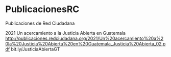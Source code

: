 # PublicacionesRC
Publicaciones de Red Ciudadana

2021
Un acercamiento a la Justicia Abierta en Guatemala
http://publicaciones.redciudadana.org/2021/Un%20acercamiento%20a%20la%20Justicia%20Abierta%20en%20Guatemala_Justicia%20Abierta_02.pdf
bit.ly/JusticiaAbiertaGT
